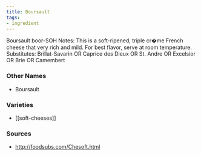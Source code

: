 ```yaml
---
title: Boursault
tags:
- ingredient
---
```

Boursault boor-SOH Notes: This is a soft-ripened, triple cr�me French cheese that very rich and mild. For best flavor, serve at room temperature. Substitutes: Brillat-Savarin OR Caprice des Dieux OR St. Andre OR Excelsior OR Brie OR Camembert

### Other Names

* Boursault

### Varieties

* [[soft-cheeses]]

### Sources
* http://foodsubs.com/Chesoft.html
